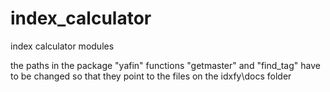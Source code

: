 # index_calculator
index calculator modules

the paths in the package "yafin" functions "getmaster" and "find_tag" have to be changed so that they point to the files on the idxfy\docs folder
